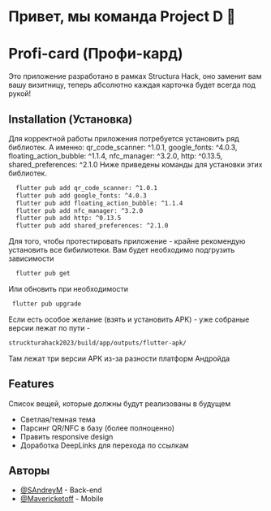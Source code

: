
# Привет, мы команда Project D 👋


# Profi-card (Профи-кард)

Это приложение разработано в рамках Structura Hack, оно заменит вам вашу визитницу, теперь абсолютно каждая карточка будет всегда под рукой!

## Installation (Установка)

Для корректной работы приложения потребуется установить ряд библиотек. А именно: qr_code_scanner: ^1.0.1, google_fonts: ^4.0.3, floating_action_bubble: ^1.1.4, nfc_manager: ^3.2.0, http: ^0.13.5, shared_preferences: ^2.1.0
Ниже приведены команды для установки этих библиотек.

```bash
  flutter pub add qr_code_scanner: ^1.0.1
  flutter pub add google_fonts: ^4.0.3
  flutter pub add floating_action_bubble: ^1.1.4
  flutter pub add nfc_manager: ^3.2.0
  flutter pub add http: ^0.13.5
  flutter pub add shared_preferences: ^2.1.0
```

Для того, чтобы протестировать приложение - крайне рекомендую установить все бибилиотеки. Вам будет необходимо подгрузить зависимости

```bash
  flutter pub get
``` 
Или обновить при необходимости

 ```bash
  flutter pub upgrade
```    

Если есть особое желание (взять и установить APK) - уже собраные версии лежат по пути -
```bash
struckturahack2023/build/app/outputs/flutter-apk/
```
Там лежат три версии APK из-за разности платформ Андройда
## Features

Список вещей, которые должны будут реализованы в будущем

- Светлая/темная тема
- Парсинг QR/NFC в базу (более полноценно)
- Править responsive design
- Доработка DeepLinks для перехода по ссылкам


## Авторы

- [@SAndreyM](https://gitlab.com/SAndreyM) - Back-end
- [@Mavericketoff](https://github.com/Mavericketoff) - Mobile

